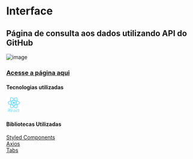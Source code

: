 <h1>Interface</h1>
  <h2>Página de consulta aos dados utilizando API do GitHub</h2>

![image](https://user-images.githubusercontent.com/84095953/134929454-c494eb21-8ee2-4c85-a5d8-8e3954888acf.png)

<h3><a href="#">Acesse a página aqui</a></h3>
  <h4>Tecnologias utilizadas</h4>
  <img alt="react" width="40" height="40" src="https://raw.githubusercontent.com/devicons/devicon/master/icons/react/react-original-wordmark.svg">
  <h4>Bibliotecas Utilizadas</h4>
  <a href="https://styled-components.com" target="_blank" rel="external">Styled Components</a></br>
  <a href="https://www.npmjs.com/package/axios" target="_blank" rel="external">Axios</a></br>
  <a href="https://www.npmjs.com/package/react-tabs" target="_blank" rel="external">Tabs</a>